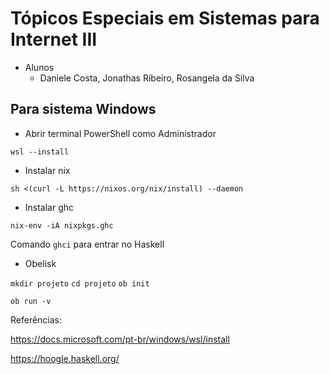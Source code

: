 # Tópicos Especiais em Sistemas para Internet III

- Alunos
   - Daniele Costa, Jonathas Ribeiro, Rosangela da Silva


## Para sistema Windows

- Abrir terminal PowerShell como Administrador

`wsl --install`

- Instalar nix

`sh <(curl -L https://nixos.org/nix/install) --daemon`

- Instalar ghc

`nix-env -iA nixpkgs.ghc`

Comando `ghci` para entrar no Haskell

- Obelisk

`mkdir projeto`
`cd projeto`
`ob init`

`ob run -v`

Referências:

https://docs.microsoft.com/pt-br/windows/wsl/install

https://hoogle.haskell.org/
